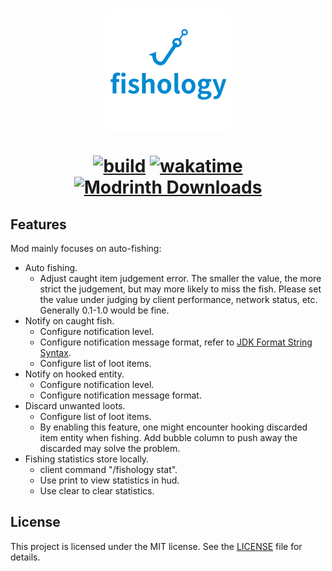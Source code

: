 <h1 style="text-align:center">
<img alt= "fishology logo" src="https://raw.githubusercontent.com/c0nstexpr/fishology/main/interact/src/main/resources/assets/fishology-interact/icon.png" width=200 height=200 />

[![build](https://github.com/c0nstexpr/fishology/actions/workflows/build.yml/badge.svg)](https://github.com/c0nstexpr/fishology/actions/workflows/build-and-test.yml)
[![wakatime](https://wakatime.com/badge/github/c0nstexpr/fishology.svg)](https://wakatime.com/badge/github/c0nstexpr/fishology)
[![Modrinth Downloads](https://img.shields.io/modrinth/dt/fishology)](https://modrinth.com/mod/fishology)

</h1>

## Features

Mod mainly focuses on auto-fishing:

- Auto fishing.
    - Adjust caught item judgement error. The smaller the value, the
      more strict the judgement, but may more likely to miss the fish. Please set the value under
      judging by client performance, network status, etc. Generally 0.1-1.0 would be fine.
- Notify on caught fish.
    - Configure notification level.
    - Configure notification message format, refer to
      [JDK Format String Syntax](https://docs.oracle.com/en/java/javase/21/docs/api/java.base/java/util/Formatter.html#syntax).
    - Configure list of loot items.
- Notify on hooked entity.
    - Configure notification level.
    - Configure notification message format.
- Discard unwanted loots.
    - Configure list of loot items.
    - By enabling this feature, one might encounter hooking discarded item entity when fishing. Add
      bubble column to push away the discarded may solve the problem.
- Fishing statistics store locally.
    - client command "/fishology stat".
    - Use print to view statistics in hud.
    - Use clear to clear statistics.

## License

This project is licensed under the MIT license. See the [LICENSE](LICENSE) file for details.
